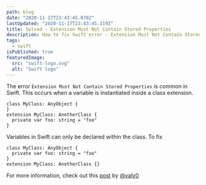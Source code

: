 ```yaml
---
path: blog
date: "2020-11-17T23:43:45.078Z"
lastUpdated: "2020-11-17T23:43:45.119Z"
title: Solved - Extension Must Not Contain Stored Properties
description: How to fix Swift error - Extension Must Not Contain Stored Properties
tags:
  - swift
isPublished: true
featuredImage:
  src: "swift-logo.svg"
  alt: "Swift logo"
---
```


The error `Extension Must Not Contain Stored Properties` is common in Swift. This occurs when a variable is instantiated inside a class extension.

```
class MyClass: AnyObject {
}
extension MyClass: AnotherClass {
  private var foo: string = "foo"
}
```

Variables in Swift can only be declared within the class. To fix

```
class MyClass: AnyObject {
  private var foo: string = "foo"
}
extension MyClass: AnotherClass {}
```

For more information, check out this [post](https://medium.com/@valv0/computed-properties-and-extensions-a-pure-swift-approach-64733768112c) by [@valv0](https://twitter.com/valv0?s=20)
